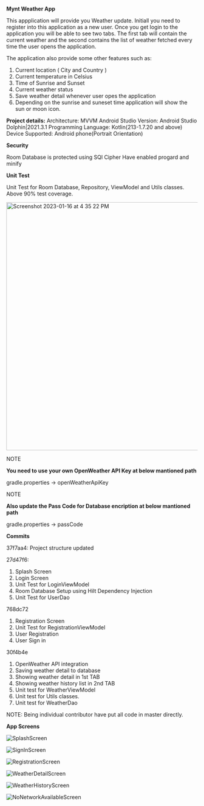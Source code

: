 **Mynt Weather App**

This appplication will provide you Weather update. Initiall you need to register into this application as a new user. Once you get login to the application you will be able to see two tabs. The first tab will contain the current weather and the second contains the list of weather fetched every time the user opens the application.

The application also provide some other features such as:
1. Current location ( City and Country )
2. Current temperature in Celsius
3. Time of Sunrise and Sunset
4. Current weather status
5. Save weather detail whenever user opes the application
6. Depending on the sunrise and suneset time application will show the sun or moon icon.

**Project details:**
Architecture: MVVM
Android Studio Version: Android Studio Dolphin|2021.3.1
Programming Language: Kotlin(213-1.7.20 and above)
Device Supported: Android phone(Portrait Orientation)

**Security**

Room Database is protected using SQl Cipher
Have enabled progard and minify

**Unit Test**

Unit Test for Room Database, Repository, ViewModel and Utils classes. Above 90% test coverage.

<img width="652" alt="Screenshot 2023-01-16 at 4 35 22 PM" src="https://user-images.githubusercontent.com/122507300/212664015-9146c5f6-5f47-42dc-874c-2864cb920c8b.png">


NOTE

**You need to use your own OpenWeather API Key at below mantioned path**

gradle.properties -> openWeatherApiKey

NOTE

**Also update the Pass Code for Database encription at below mantioned path**

gradle.properties -> passCode


**Commits**

37f7aa4: 
Project structure updated

27d47f6: 
1. Splash Screen
2. Login Screen
3. Unit Test for LoginViewModel
4. Room Database Setup using Hilt Dependency Injection
5. Unit Test for UserDao

768dc72

1. Registration Screen
2. Unit Test for RegistrationViewModel
3. User Registration
4. User Sign in

30f4b4e

1. OpenWeather API integration
2. Saving weather detail to database
3. Showing weather detail in 1st TAB
4. Showing weather history list in 2nd TAB
5. Unit test for WeatherViewModel
6. Unit test for Utils classes.
7. Unit test for WeatherDao

NOTE: Being individual contributor have put all code in master directly.

**App Screens**


![SplashScreen](https://user-images.githubusercontent.com/122507300/212665612-386f2d5a-17f5-4492-b8c7-fa2c796a6fdf.jpeg)

![SignInScreen](https://user-images.githubusercontent.com/122507300/212665642-e40581d8-e825-4a69-b5f1-95eabaebde2c.jpeg)

![RegistrationScreen](https://user-images.githubusercontent.com/122507300/212665662-99137b6a-682f-4104-ad7e-d275aafb0d02.jpeg)

![WeatherDetailScreen](https://user-images.githubusercontent.com/122507300/212665899-3865a14f-858a-4ff6-924b-f7b36ae83a6b.jpeg)

![WeatherHistoryScreen](https://user-images.githubusercontent.com/122507300/212665933-69074cd0-8cf4-4d9d-983a-32a2904ac2ac.jpeg)

![NoNetworkAvailableScreen](https://user-images.githubusercontent.com/122507300/212665992-dc3442bf-5e6e-4bf5-880d-e36eb5c3c806.jpeg)


